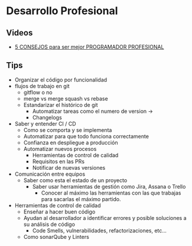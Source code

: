 # Desarrollo Profesional

## Videos

- [5 CONSEJOS para ser mejor PROGRAMADOR PROFESIONAL](https://www.youtube.com/watch?v=cF0dv8D9j60)

## Tips

- Organizar el código por funcionalidad
- flujos de trabajo en git
  - gitflow o no
  - merge vs merge squash vs rebase
  - Estandarizar el histórico de git
    - Automatizar tareas como el numero de version ->
    - Changelogs
- Saber y entender CI / CD
  - Como se comporta y se implementa
  - Automatizar para que todo funciona correctamente
  - Confianza en despliegue a producción
  - Automatizar nuevos procesos
    - Herramientas de control de calidad
    - Requisitos en las PRs
    - Notificar de nuevas versiones
- Comunicación entre equipos
  - Saber como esta el estado de un proyecto
    - Saber usar herramientas de gestión como Jira, Assana o Trello
      - Conocer al máximo las herramientas con las que trabajas para sacarlas el máximo partido.
- Herramientas de control de calidad
  - Enseñar a hacer buen código
  - Ayudan al desarrollador a identificar errores y posible soluciones a su análisis de código
    - Code Smells, vulnerabilidades, refactorizaciones, etc...
  - Como sonarQube y Linters
